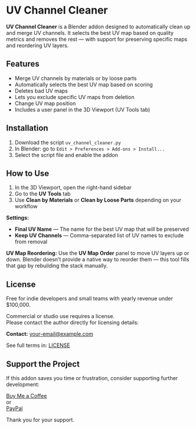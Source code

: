 # UV Channel Cleaner

**UV Channel Cleaner** is a Blender addon designed to automatically clean up and merge UV channels. It selects the best UV map based on quality metrics and removes the rest — with support for preserving specific maps and reordering UV layers.

## Features

- Merge UV channels by materials or by loose parts
- Automatically selects the best UV map based on scoring
- Deletes bad UV maps
- Lets you exclude specific UV maps from deletion
- Change UV map position
- Includes a user panel in the 3D Viewport (UV Tools tab)

## Installation

1. Download the script `uv_channel_cleaner.py`
2. In Blender: go to `Edit > Preferences > Add-ons > Install...`
3. Select the script file and enable the addon

## How to Use

1. In the 3D Viewport, open the right-hand sidebar
2. Go to the **UV Tools** tab
3. Use **Clean by Materials** or **Clean by Loose Parts** depending on your workflow

**Settings:**
- **Final UV Name** — The name for the best UV map that will be preserved
- **Keep UV Channels** — Comma-separated list of UV names to exclude from removal

**UV Map Reordering:**
Use the **UV Map Order** panel to move UV layers up or down. Blender doesn’t provide a native way to reorder them — this tool fills that gap by rebuilding the stack manually.

## License

Free for indie developers and small teams with yearly revenue under $100,000.

Commercial or studio use requires a license.  
Please contact the author directly for licensing details:

**Contact:** your-email@example.com

See full terms in: [LICENSE](LICENSE)

## Support the Project

If this addon saves you time or frustration, consider supporting further development:

[Buy Me a Coffee](https://www.buymeacoffee.com/yourname)  
or  
[PayPal](https://paypal.me/yourname)

Thank you for your support.
